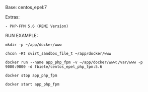 Base: centos_epel:7

Extras:

    - PHP-FPM 5.6 (REMI Version)


RUN EXAMPLE:

    mkdir -p ~/app/docker/www

    chcon -Rt svirt_sandbox_file_t ~/app/docker/www

    docker run --name app_php_fpm -v ~/app/docker/www:/var/www -p 9000:9000 -d fbiete/centos_epel_php_fpm:5.6

    docker stop app_php_fpm

    docker start app_php_fpm
